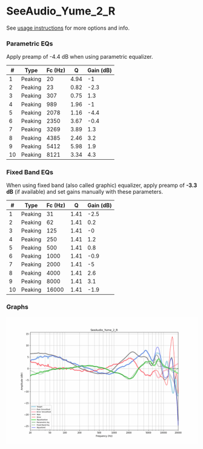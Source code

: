 # SeeAudio_Yume_2_R
See [usage instructions](https://github.com/jaakkopasanen/AutoEq#usage) for more options and info.

### Parametric EQs
Apply preamp of -4.4 dB when using parametric equalizer.

|   # | Type    |   Fc (Hz) |    Q |   Gain (dB) |
|-----|---------|-----------|------|-------------|
|   1 | Peaking |        20 | 4.94 |        -1   |
|   2 | Peaking |        23 | 0.82 |        -2.3 |
|   3 | Peaking |       307 | 0.75 |         1.3 |
|   4 | Peaking |       989 | 1.96 |        -1   |
|   5 | Peaking |      2078 | 1.16 |        -4.4 |
|   6 | Peaking |      2350 | 3.67 |        -0.4 |
|   7 | Peaking |      3269 | 3.89 |         1.3 |
|   8 | Peaking |      4385 | 2.46 |         3.2 |
|   9 | Peaking |      5412 | 5.98 |         1.9 |
|  10 | Peaking |      8121 | 3.34 |         4.3 |

### Fixed Band EQs
When using fixed band (also called graphic) equalizer, apply preamp of **-3.3 dB** (if available) and set gains manually with these parameters.

|   # | Type    |   Fc (Hz) |    Q |   Gain (dB) |
|-----|---------|-----------|------|-------------|
|   1 | Peaking |        31 | 1.41 |        -2.5 |
|   2 | Peaking |        62 | 1.41 |         0.2 |
|   3 | Peaking |       125 | 1.41 |        -0   |
|   4 | Peaking |       250 | 1.41 |         1.2 |
|   5 | Peaking |       500 | 1.41 |         0.8 |
|   6 | Peaking |      1000 | 1.41 |        -0.9 |
|   7 | Peaking |      2000 | 1.41 |        -5   |
|   8 | Peaking |      4000 | 1.41 |         2.6 |
|   9 | Peaking |      8000 | 1.41 |         3.1 |
|  10 | Peaking |     16000 | 1.41 |        -1.9 |

### Graphs
![](./SeeAudio_Yume_2_R.png)
